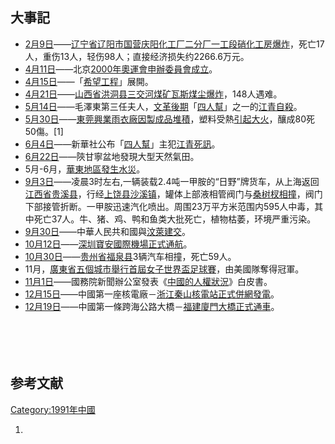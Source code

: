 ## 大事記

  - [2月9日](../Page/2月9日.md "wikilink")——[辽宁省](../Page/辽宁省.md "wikilink")[辽阳市国营庆阳化工厂二分厂一工段硝化工房爆炸](../Page/辽阳市.md "wikilink")，死亡17人，重伤13人，轻伤98人；直接经济损失约2266.6万元。
  - [4月11日](../Page/4月11日.md "wikilink")——北京[2000年奧運會申辦委員會成立](../Page/2000年奧運會.md "wikilink")。
  - [4月15日](../Page/4月15日.md "wikilink")——「[希望工程](../Page/希望工程.md "wikilink")」展開。
  - [4月21日](../Page/4月21日.md "wikilink")——[山西省](../Page/山西省.md "wikilink")[洪洞县三交河煤矿瓦斯煤尘爆炸](../Page/洪洞县.md "wikilink")，148人遇难。
  - [5月14日](../Page/5月14日.md "wikilink")——毛澤東第三任夫人，[文革後期](../Page/文革.md "wikilink")「[四人幫](../Page/四人幫.md "wikilink")」之一的[江青自殺](../Page/江青.md "wikilink")。
  - [5月30日](../Page/5月30日.md "wikilink")——[東莞興業雨衣廠因製成品堆積](../Page/東莞.md "wikilink")，塑料受熱[引起大火](../Page/興業雨衣廠大火.md "wikilink")，釀成80死50傷。\[1\]
  - [6月4日](../Page/6月4日.md "wikilink")——新華社公布「[四人幫](../Page/四人幫.md "wikilink")」主犯[江青死訊](../Page/江青.md "wikilink")。
  - [6月22日](../Page/6月22日.md "wikilink")——陝甘寧盆地發現大型天然氣田。
  - 5月-6月，[華東地區發生](../Page/華東地區.md "wikilink")[水災](../Page/華東水災.md "wikilink")。
  - [9月3日](../Page/9月3日.md "wikilink")——凌晨3时左右,一辆装载2.4吨一甲胺的“日野”牌货车，从上海返回[江西省](../Page/江西省.md "wikilink")[贵溪县](../Page/贵溪县.md "wikilink")，行经[上饶县沙溪镇](../Page/上饶县.md "wikilink")，罐体上部液相管阀门与[桑树杈相撞](../Page/桑树.md "wikilink")，阀门下部接管折断。一甲胺迅速汽化喷出。周围23万平方米范围内595人中毒，其中死亡37人。牛、猪、鸡、鸭和鱼类大批死亡，植物枯萎，环境严重污染。
  - [9月30日](../Page/9月30日.md "wikilink")——中華人民共和國與[汶萊建交](../Page/汶萊.md "wikilink")。
  - [10月12日](../Page/10月12日.md "wikilink")——[深圳寶安國際機場正式通航](../Page/深圳寶安國際機場.md "wikilink")。
  - [10月30日](../Page/10月30日.md "wikilink")——[贵州省](../Page/贵州省.md "wikilink")[福泉县](../Page/福泉县.md "wikilink")3辆汽车相撞，死亡59人。
  - 11月，[廣東省五個城市舉行](../Page/廣東省.md "wikilink")[首屆女子世界盃足球賽](../Page/1991年女子世界盃足球賽.md "wikilink")，由美國隊奪得冠軍。
  - [11月1日](../Page/11月1日.md "wikilink")——國務院新聞辦公室發表《[中國的人權狀況](../Page/中國的人權狀況.md "wikilink")》白皮書。
  - [12月15日](../Page/12月15日.md "wikilink")——中國第一座核電廠－[浙江](../Page/浙江.md "wikilink")[秦山核電站正式併網發電](../Page/秦山核電站.md "wikilink")。
  - [12月19日](../Page/12月19日.md "wikilink")——中國第一條跨海公路大橋－[福建](../Page/福建.md "wikilink")[廈門大橋正式通車](../Page/廈門大橋.md "wikilink")。

　

　　

## 参考文献

<div class="references-small">

<references />

</div>

[Category:1991年中國](https://zh.wikipedia.org/wiki/Category:1991年中國 "wikilink")

1.
